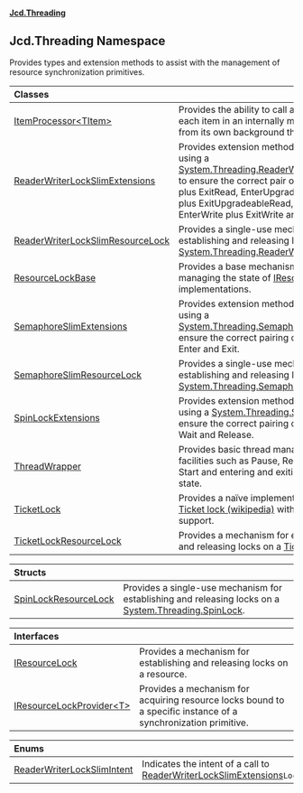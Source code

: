 #### [Jcd.Threading](index.md 'index')

## Jcd.Threading Namespace

Provides types and extension methods to assist with the management
of resource synchronization primitives.

| Classes | |
| :--- | :--- |
| [ItemProcessor&lt;TItem&gt;](ItemProcessor_TItem_.md 'Jcd.Threading.ItemProcessor<TItem>') | Provides the ability to call a delegate on each item in an internally managed queue from its own background thread. |
| [ReaderWriterLockSlimExtensions](ReaderWriterLockSlimExtensions.md 'Jcd.Threading.ReaderWriterLockSlimExtensions') | Provides extension methods to simplify using a [System.Threading.ReaderWriterLockSlim](https://docs.microsoft.com/en-us/dotnet/api/System.Threading.ReaderWriterLockSlim 'System.Threading.ReaderWriterLockSlim') to ensure the correct pair of EnterRead plus ExitRead, EnterUpgradeableRead plus ExitUpgradeableRead, and EnterWrite plus ExitWrite are called. |
| [ReaderWriterLockSlimResourceLock](ReaderWriterLockSlimResourceLock.md 'Jcd.Threading.ReaderWriterLockSlimResourceLock') | Provides a single-use mechanism for establishing and releasing locks on a [System.Threading.ReaderWriterLockSlim](https://docs.microsoft.com/en-us/dotnet/api/System.Threading.ReaderWriterLockSlim 'System.Threading.ReaderWriterLockSlim'). |
| [ResourceLockBase](ResourceLockBase.md 'Jcd.Threading.ResourceLockBase') | Provides a base mechanism for managing the state of [IResourceLock](IResourceLock.md 'Jcd.Threading.IResourceLock') implementations. |
| [SemaphoreSlimExtensions](SemaphoreSlimExtensions.md 'Jcd.Threading.SemaphoreSlimExtensions') | Provides extension methods to simplify using a [System.Threading.SemaphoreSlim](https://docs.microsoft.com/en-us/dotnet/api/System.Threading.SemaphoreSlim 'System.Threading.SemaphoreSlim') to ensure the correct pairing of calls to of Enter and Exit. |
| [SemaphoreSlimResourceLock](SemaphoreSlimResourceLock.md 'Jcd.Threading.SemaphoreSlimResourceLock') | Provides a single-use mechanism for establishing and releasing locks on a [System.Threading.SemaphoreSlim](https://docs.microsoft.com/en-us/dotnet/api/System.Threading.SemaphoreSlim 'System.Threading.SemaphoreSlim'). |
| [SpinLockExtensions](SpinLockExtensions.md 'Jcd.Threading.SpinLockExtensions') | Provides extension methods to simplify using a [System.Threading.SpinLock](https://docs.microsoft.com/en-us/dotnet/api/System.Threading.SpinLock 'System.Threading.SpinLock') to ensure the correct pairing of calls to of Wait and Release. |
| [ThreadWrapper](ThreadWrapper.md 'Jcd.Threading.ThreadWrapper') | Provides basic thread management facilities such as Pause, Resume, Stop, Start and entering and exiting the idle state. |
| [TicketLock](TicketLock.md 'Jcd.Threading.TicketLock') | Provides a naïve implementation of a [Ticket lock (wikipedia)](https://en.wikipedia.org/wiki/Ticket_lock 'https://en.wikipedia.org/wiki/Ticket_lock') with cancellation support. |
| [TicketLockResourceLock](TicketLockResourceLock.md 'Jcd.Threading.TicketLockResourceLock') | Provides a mechanism for establishing and releasing locks on a [TicketLock](TicketLock.md 'Jcd.Threading.TicketLock'). |

| Structs | |
| :--- | :--- |
| [SpinLockResourceLock](SpinLockResourceLock.md 'Jcd.Threading.SpinLockResourceLock') | Provides a single-use mechanism for establishing and releasing locks on a [System.Threading.SpinLock](https://docs.microsoft.com/en-us/dotnet/api/System.Threading.SpinLock 'System.Threading.SpinLock'). |

| Interfaces | |
| :--- | :--- |
| [IResourceLock](IResourceLock.md 'Jcd.Threading.IResourceLock') | Provides a mechanism for establishing and releasing locks on a resource. |
| [IResourceLockProvider&lt;T&gt;](IResourceLockProvider_T_.md 'Jcd.Threading.IResourceLockProvider<T>') | Provides a mechanism for acquiring resource locks bound to a specific instance of a synchronization primitive. |

| Enums | |
| :--- | :--- |
| [ReaderWriterLockSlimIntent](ReaderWriterLockSlimIntent.md 'Jcd.Threading.ReaderWriterLockSlimIntent') | Indicates the intent of a call to [ReaderWriterLockSlimExtensions](ReaderWriterLockSlimExtensions.md 'Jcd.Threading.ReaderWriterLockSlimExtensions')`Lock`. |
